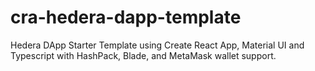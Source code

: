 # cra-hedera-dapp-template
Hedera DApp Starter Template using Create React App, Material UI and Typescript with HashPack, Blade, and MetaMask wallet support.
